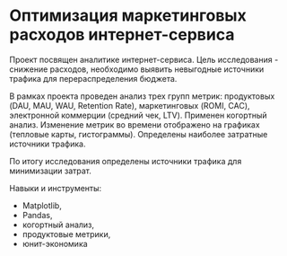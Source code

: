 # Оптимизация маркетинговых расходов интернет-сервиса

Проект посвящен аналитике интернет-сервиса.
Цель исследования - снижение расходов, необходимо выявить невыгодные источники трафика для перераспределения бюджета.

В рамках проекта проведен анализ трех групп метрик: продуктовых (DAU, MAU, WAU, Retention Rate), маркетинговых (ROMI, CAC), электронной коммерции (средний чек, LTV). Применен когортный анализ. Изменение метрик во времени отображено на графиках (тепловые карты, гистограммы). Определены наиболее затратные источники трафика.

По итогу исследования определены источники трафика для минимизации затрат.

Навыки и инструменты:
- Matplotlib,
- Pandas,
- когортный анализ,
- продуктовые метрики,
- юнит-экономика
